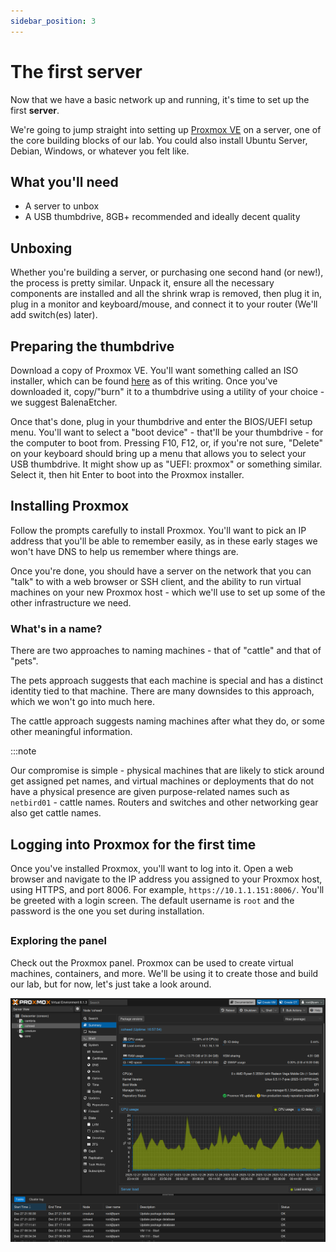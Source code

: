 ```yaml
---
sidebar_position: 3
---
```


# The first server
Now that we have a basic network up and running, it's time to set up the first **server**.

We're going to jump straight into setting up [Proxmox VE](https://proxmox.com) on a server, one of the core building blocks of our lab. You could also install Ubuntu Server, Debian, Windows, or whatever you felt like.

## What you'll need
* A server to unbox
* A USB thumbdrive, 8GB+ recommended and ideally decent quality

## Unboxing
Whether you're building a server, or purchasing one second hand (or new!), the process is pretty similar. Unpack it, ensure all the necessary components are installed and all the shrink wrap is removed, then plug it in, plug in a monitor and keyboard/mouse, and connect it to your router (We'll add switch(es) later).

## Preparing the thumbdrive
Download a copy of Proxmox VE. You'll want something called an ISO installer, which can be found [here](https://proxmox.com/en/downloads) as of this writing. Once you've downloaded it, copy/"burn" it to a thumbdrive using a utility of your choice - we suggest BalenaEtcher.

Once that's done, plug in your thumbdrive and enter the BIOS/UEFI setup menu. You'll want to select a "boot device" - that'll be your thumbdrive - for the computer to boot from. Pressing F10, F12, or, if you're not sure, "Delete" on your keyboard should bring up a menu that allows you to select your USB thumbdrive. It might show up as "UEFI: proxmox" or something similar. Select it, then hit Enter to boot into the Proxmox installer.

## Installing Proxmox
Follow the prompts carefully to install Proxmox. You'll want to pick an IP address that you'll be able to remember easily, as in these early stages we won't have DNS to help us remember where things are.

Once you're done, you should have a server on the network that you can "talk" to with a web browser or SSH client, and the ability to run virtual machines on your new Proxmox host - which we'll use to set up some of the other infrastructure we need.

### What's in a name?
There are two approaches to naming machines - that of "cattle" and that of "pets".

The pets approach suggests that each machine is special and has a distinct identity tied to that machine. There are many downsides to this approach, which we won't go into much here.

The cattle approach suggests naming machines after what they do, or some other meaningful information.

:::note

Our compromise is simple - physical machines that are likely to stick around get assigned pet names, and virtual machines or deployments that do not have a physical presence are given purpose-related names such as `netbird01` - cattle names. Routers and switches and other networking gear also get cattle names.

## Logging into Proxmox for the first time
Once you've installed Proxmox, you'll want to log into it. Open a web browser and navigate to the IP address you assigned to your Proxmox host, using HTTPS, and port 8006. For example, `https://10.1.1.151:8006/`. You'll be greeted with a login screen. The default username is `root` and the password is the one you set during installation.

## 

### Exploring the panel
Check out the Proxmox panel. Proxmox can be used to create virtual machines, containers, and more. We'll be using it to create those and build our lab, but for now, let's just take a look around.

![The Proxmox web panel](assets/proxmox.png)